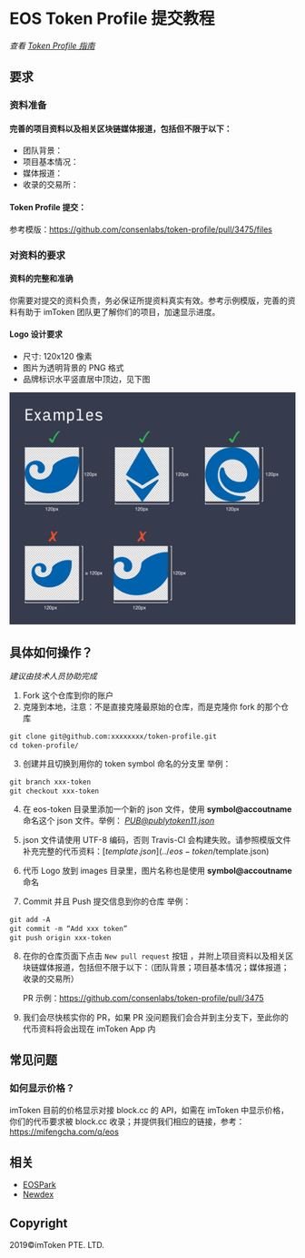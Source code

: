 # EOS Token Profile 提交教程

*查看 [Token Profile 指南](../README.zh-CN.md)*

## 要求
### 资料准备
#### 完善的项目资料以及相关区块链媒体报道，包括但不限于以下：

- 团队背景：
- 项目基本情况：
- 媒体报道：
- 收录的交易所：


#### Token Profile 提交：
参考模版：https://github.com/consenlabs/token-profile/pull/3475/files

### 对资料的要求
#### 资料的完整和准确
你需要对提交的资料负责，务必保证所提资料真实有效。参考示例模版，完善的资料有助于 imToken 团队更了解你们的项目，加速显示进度。

#### Logo 设计要求
- 尺寸: 120x120 像素
- 图片为透明背景的 PNG 格式
- 品牌标识水平竖直居中顶边，见下图

![example](./logo.png)

## 具体如何操作？
*建议由技术人员协助完成*

1. Fork 这个仓库到你的账户
2. 克隆到本地，注意：不是直接克隆最原始的仓库，而是克隆你 fork 的那个仓库

```
git clone git@github.com:xxxxxxxx/token-profile.git
cd token-profile/
```

3. 创建并且切换到用你的 token symbol 命名的分支里
  举例：
```
git branch xxx-token
git checkout xxx-token
```
4. 在 eos-token 目录里添加一个新的 json 文件，使用 **symbol@accoutname** 命名这个 json 文件。举例：
  *PUB@publytoken11.json*

5. json 文件请使用 UTF-8 编码，否则 Travis-CI 会构建失败。请参照模版文件补充完整的代币资料：[$template.json](../eos-token/$template.json)
6. 代币 Logo 放到 images 目录里，图片名称也是使用 **symbol@accoutname** 命名
7. Commit 并且 Push 提交信息到你的仓库
  举例：
```
git add -A
git commit -m “Add xxx token”
git push origin xxx-token
```

8. 在你的仓库页面下点击 `New pull request` 按钮 ，并附上项目资料以及相关区块链媒体报道，包括但不限于以下：（团队背景；项目基本情况；媒体报道；收录的交易所）

   PR 示例：https://github.com/consenlabs/token-profile/pull/3475

9. 我们会尽快核实你的 PR，如果 PR 没问题我们会合并到主分支下，至此你的代币资料将会出现在 imToken App 内

## 常见问题

### 如何显示价格？
imToken 目前的价格显示对接 block.cc 的 API，如需在 imToken 中显示价格，你们的代币要求被 block.cc 收录；并提供我们相应的链接，参考：https://mifengcha.com/q/eos 

## 相关
* [EOSPark](https://github.com/BlockABC/eos-tokens)
* [Newdex](https://newdex.io)

## Copyright

2019&copy;imToken PTE. LTD.
